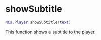 # showSubtitle

```lua
NCs.Player.showSubtitle(text)
```

This function shows a subtitle to the player.